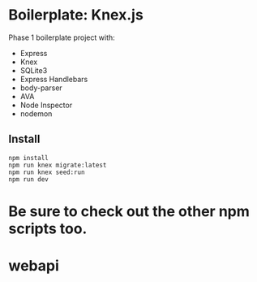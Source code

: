 # Boilerplate: Knex.js

Phase 1 boilerplate project with:

 - Express
 - Knex
 - SQLite3
 - Express Handlebars
 - body-parser
 - AVA
 - Node Inspector
 - nodemon


## Install

```
npm install
npm run knex migrate:latest
npm run knex seed:run
npm run dev
```

Be sure to check out the other npm scripts too.
=======
# webapi
